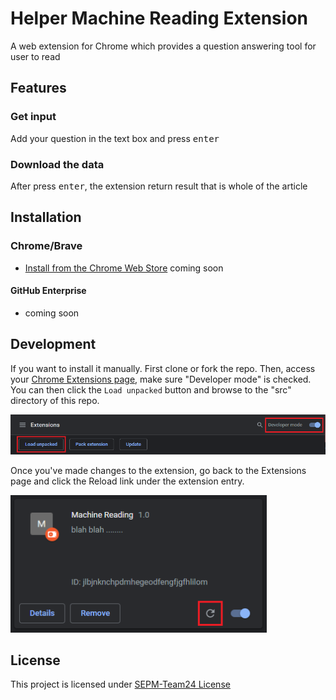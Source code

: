 # Helper Machine Reading Extension

A web extension for Chrome which provides a question answering tool for user to read

## Features

### Get input 
<!-- (***change this after upgrade) -->

Add your question in the text box and press <kbd>enter</kbd>


### Download the data
<!-- (***change this after upgrade) -->

After press <kbd>enter</kbd>, the extension return result that is whole of the article

## Installation

### Chrome/Brave

- [Install from the Chrome Web Store]() coming soon


#### GitHub Enterprise

- coming soon

## Development

If you want to install it manually. First clone or fork the repo. Then, access your [Chrome Extensions page](chrome://extensions/), make sure "Developer mode" is checked. You can then click the `Load unpacked` button and browse to the "src" directory of this repo.

<img src="./assets/images/loadext.png" width="981" />

Once you've made changes to the extension, go back to the Extensions page and click the Reload link under the extension entry.

<img src="./assets/images/reload.png" width="410" />


## License

This project is licensed under [SEPM-Team24 License]()